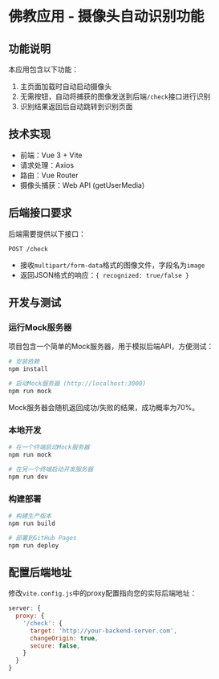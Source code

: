 # 佛教应用 - 摄像头自动识别功能

## 功能说明

本应用包含以下功能：

1. 主页面加载时自动启动摄像头
2. 无需按钮，自动将捕获的图像发送到后端`/check`接口进行识别
3. 识别结果返回后自动跳转到识别页面

## 技术实现

- 前端：Vue 3 + Vite
- 请求处理：Axios
- 路由：Vue Router
- 摄像头捕获：Web API (getUserMedia)

## 后端接口要求

后端需要提供以下接口：

```
POST /check
```

- 接收`multipart/form-data`格式的图像文件，字段名为`image`
- 返回JSON格式的响应：`{ recognized: true/false }`

## 开发与测试

### 运行Mock服务器

项目包含一个简单的Mock服务器，用于模拟后端API，方便测试：

```bash
# 安装依赖
npm install

# 启动Mock服务器 (http://localhost:3000)
npm run mock
```

Mock服务器会随机返回成功/失败的结果，成功概率为70%。

### 本地开发

```bash
# 在一个终端启动Mock服务器
npm run mock

# 在另一个终端启动开发服务器
npm run dev
```

### 构建部署

```bash
# 构建生产版本
npm run build

# 部署到GitHub Pages
npm run deploy
```

## 配置后端地址

修改`vite.config.js`中的proxy配置指向您的实际后端地址：

```js
server: {
  proxy: {
    '/check': {
      target: 'http://your-backend-server.com',
      changeOrigin: true,
      secure: false,
    }
  }
}
```
